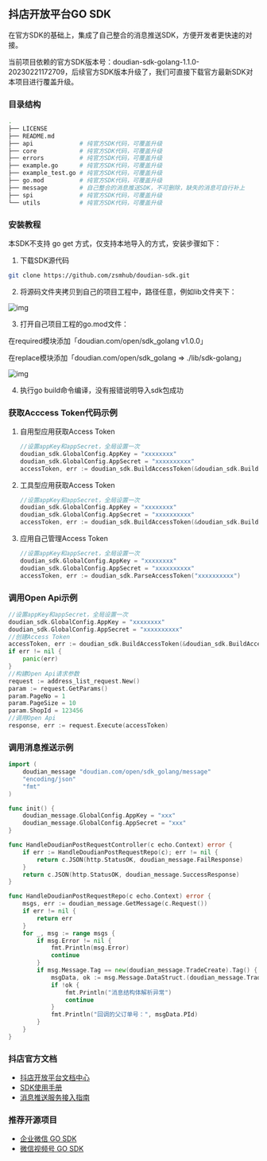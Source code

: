 ## 抖店开放平台GO SDK

在官方SDK的基础上，集成了自己整合的消息推送SDK，方便开发者更快速的对接。

当前项目依赖的官方SDK版本号：doudian-sdk-golang-1.1.0-20230221172709，后续官方SDK版本升级了，我们可直接下载官方最新SDK对本项目进行覆盖升级。

### 目录结构

```sh
.
├── LICENSE
├── README.md
├── api             # 纯官方SDK代码，可覆盖升级
├── core            # 纯官方SDK代码，可覆盖升级
├── errors          # 纯官方SDK代码，可覆盖升级
├── example.go      # 纯官方SDK代码，可覆盖升级
├── example_test.go # 纯官方SDK代码，可覆盖升级
├── go.mod          # 纯官方SDK代码，可覆盖升级
├── message         # 自己整合的消息推送SDK，不可删除，缺失的消息可自行补上
├── spi             # 纯官方SDK代码，可覆盖升级
└── utils           # 纯官方SDK代码，可覆盖升级
```

### 安装教程

本SDK不支持 go get 方式，仅支持本地导入的方式，安装步骤如下：

1. 下载SDK源代码

```sh
git clone https://github.com/zsmhub/doudian-sdk.git
```

2. 将源码文件夹拷贝到自己的项目工程中，路径任意，例如lib文件夹下：

![img](https://zsmhub.github.io/images/2023/WX20230225-094247.png)

3. 打开自己项目工程的go.mod文件：

在required模块添加「doudian.com/open/sdk_golang v1.0.0」

在replace模块添加「doudian.com/open/sdk_golang => ./lib/sdk-golang」

![img](https://zsmhub.github.io/images/2023/85070dc7744711edb8723436ac12008a.png)

4. 执行go build命令编译，没有报错说明导入sdk包成功

### 获取Acccess Token代码示例

1. 自用型应用获取Access Token

	```go
	//设置appKey和appSecret，全局设置一次
	doudian_sdk.GlobalConfig.AppKey = "xxxxxxxx"
	doudian_sdk.GlobalConfig.AppSecret = "xxxxxxxxxx"
	accessToken, err := doudian_sdk.BuildAccessToken(&doudian_sdk.BuildAccessTokenParam{ShopId: 4463798})
	```

2. 工具型应用获取Access Token

	```go
	//设置appKey和appSecret，全局设置一次
	doudian_sdk.GlobalConfig.AppKey = "xxxxxxxx"
	doudian_sdk.GlobalConfig.AppSecret = "xxxxxxxxxx"
	accessToken, err := doudian_sdk.BuildAccessToken(&doudian_sdk.BuildAccessTokenParam{Code: "xxxxxxxx"})
	```

3. 应用自己管理Access Token

	```go
	//设置appKey和appSecret，全局设置一次
	doudian_sdk.GlobalConfig.AppKey = "xxxxxxxx"
	doudian_sdk.GlobalConfig.AppSecret = "xxxxxxxxxx"
	accessToken, err := doudian_sdk.ParseAccessToken("xxxxxxxxxx")
	```

### 调用Open Api示例

```go
//设置appKey和appSecret，全局设置一次
doudian_sdk.GlobalConfig.AppKey = "xxxxxxxx"
doudian_sdk.GlobalConfig.AppSecret = "xxxxxxxxxx"
//创建Access Token
accessToken, err := doudian_sdk.BuildAccessToken(&doudian_sdk.BuildAccessTokenParam{ShopId: 4463798})
if err != nil {
	panic(err)
}
//构建Open Api请求参数
request := address_list_request.New()
param := request.GetParams()
param.PageNo = 1
param.PageSize = 10
param.ShopId = 123456
//调用Open Api
response, err := request.Execute(accessToken)
```

### 调用消息推送示例

```go
import (
	doudian_message "doudian.com/open/sdk_golang/message"
	"encoding/json"
	"fmt"
)

func init() {
	doudian_message.GlobalConfig.AppKey = "xxx"
	doudian_message.GlobalConfig.AppSecret = "xxx"
}

func HandleDoudianPostRequestController(c echo.Context) error {
	if err := HandleDoudianPostRequestRepo(c); err != nil {
		return c.JSON(http.StatusOK, doudian_message.FailResponse)
	}
	return c.JSON(http.StatusOK, doudian_message.SuccessResponse)
}

func HandleDoudianPostRequestRepo(c echo.Context) error {
	msgs, err := doudian_message.GetMessage(c.Request())
	if err != nil {
		return err
	}
	for _, msg := range msgs {
		if msg.Error != nil {
			fmt.Println(msg.Error)
			continue
		}
		if msg.Message.Tag == new(doudian_message.TradeCreate).Tag() {
			msgData, ok := msg.Message.DataStruct.(doudian_message.TradeCreate)
			if !ok {
				fmt.Println("消息结构体解析异常")
				continue
			}
			fmt.Println("回调的父订单号：", msgData.PId)
		}
	}
}
```

### 抖店官方文档

- [抖店开放平台文档中心](https://op.jinritemai.com/docs/guide-docs/213/14)
- [SDK使用手册](https://op.jinritemai.com/docs/guide-docs/1041/1072)
- [消息推送服务接入指南](https://op.jinritemai.com/docs/guide-docs/215/1977)

### 推荐开源项目

- [企业微信 GO SDK](https://github.com/zsmhub/workweixin)
- [微信视频号 GO SDK](https://github.com/zsmhub/wx-channels-sdk)